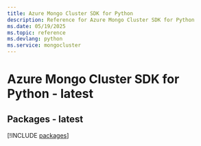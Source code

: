 ```yaml
---
title: Azure Mongo Cluster SDK for Python
description: Reference for Azure Mongo Cluster SDK for Python
ms.date: 05/19/2025
ms.topic: reference
ms.devlang: python
ms.service: mongocluster
---
```

# Azure Mongo Cluster SDK for Python - latest
## Packages - latest
[!INCLUDE [packages](mongo-cluster-index.md)]
